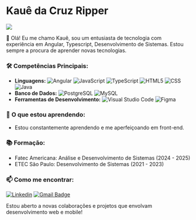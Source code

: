 # Kauê da Cruz Ripper
![](https://komarev.com/ghpvc/?username=K4ueRipper&color=006bed)

👋 Olá! Eu me chamo Kauê, sou um entusiasta de tecnologia com experiência em Angular, Typescript, Desenvolvimento de Sistemas.
Estou sempre a procura de aprender novas tecnologias.

### 🛠️ **Competências Principais:**
- **Linguagens:** 
  ![Angular](https://img.shields.io/badge/-Angular-333333?style=flat&logo=Angular&logoColor=DD0031)
  ![JavaScript](https://img.shields.io/badge/-JavaScript-333333?style=flat&logo=javascript)
  ![TypeScript](https://img.shields.io/badge/-TypeScript-333333?style=flat&logo=typecript)
  ![HTML5](https://img.shields.io/badge/-HTML5-333333?style=flat&logo=HTML5)
  ![CSS](https://img.shields.io/badge/-CSS-333333?style=flat&logo=CSS3&logoColor=1572B6)
  ![Java](https://img.shields.io/badge/-Java-333333?style=flat&logo=Java&logoColor=007396)
- **Banco de Dados:**
  ![PostgreSQL](https://img.shields.io/badge/-PostgreSQL-333333?style=flat&logo=postgresql)
  ![MySQL](https://img.shields.io/badge/-MySQL-333333?style=flat&logo=mysql)
- **Ferramentas de Desenvolvimento:**
  ![Visual Studio Code](https://img.shields.io/badge/-Visual%20Studio%20Code-333333?style=flat&logo=visual-studio-code&logoColor=007ACC)
  ![Figma](https://img.shields.io/badge/-Figma-333333?style=flat&logo=figma&logoColor=007ACC)
  
### 🌱 **O que estou aprendendo:** 
- Estou constantemente aprendendo e me aperfeiçoando em front-end.
  
### 📚 **Formação:**
- Fatec Americana: Análise e Desenvolvimento de Sistemas (2024 - 2025)
- ETEC São Paulo: Desenvolvimento de Sistemas (2021 - 2023)

### 📫 **Como me encontrar:**
[![Linkedin](https://img.shields.io/badge/-KauêRipper-blue?style=flat-square&logo=Linkedin&logoColor=white&link=LINK-DO-SEU-LINKEDIN)](https://www.linkedin.com/in/kaue-ripper/)
[![Gmail Badge](https://img.shields.io/badge/-ripperkaue@gmail.com-006bed?style=flat-square&logo=Gmail&logoColor=white&link=mailto:SEU-EMAIL)](mailto:ripperkaue@gmail.com)
  
  Estou aberto a novas colaborações e projetos que envolvam desenvolvimento web e mobile!
